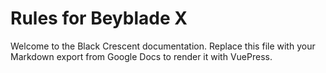 # Rules for Beyblade X

Welcome to the Black Crescent documentation. Replace this file with your Markdown export from Google Docs to render it with VuePress.

